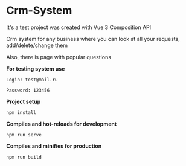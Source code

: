 # Crm-System

It's a test project was created with Vue 3 Composition API

Crm system for any business where you can look at all your requests, add/delete/change them

Also, there is page with popular questions

**For testing system use**

`Login: test@mail.ru`

`Password: 123456`

**Project setup**
```
npm install
```

**Compiles and hot-reloads for development**
```
npm run serve
```

**Compiles and minifies for production**
```
npm run build
```
